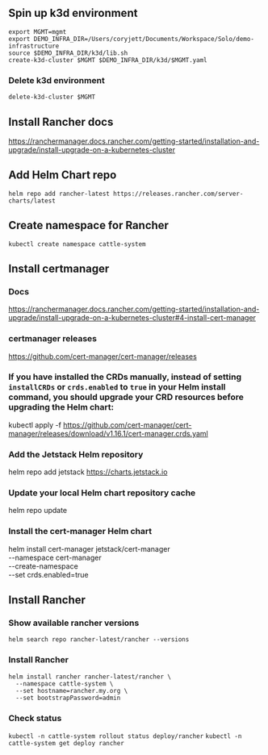 ## Spin up k3d environment
```
export MGMT=mgmt
export DEMO_INFRA_DIR=/Users/coryjett/Documents/Workspace/Solo/demo-infrastructure
source $DEMO_INFRA_DIR/k3d/lib.sh
create-k3d-cluster $MGMT $DEMO_INFRA_DIR/k3d/$MGMT.yaml
```

### Delete k3d environment
`delete-k3d-cluster $MGMT`

## Install Rancher docs

https://ranchermanager.docs.rancher.com/getting-started/installation-and-upgrade/install-upgrade-on-a-kubernetes-cluster

## Add Helm Chart repo

`helm repo add rancher-latest https://releases.rancher.com/server-charts/latest`

## Create namespace for Rancher

`kubectl create namespace cattle-system`

## Install certmanager

### Docs
https://ranchermanager.docs.rancher.com/getting-started/installation-and-upgrade/install-upgrade-on-a-kubernetes-cluster#4-install-cert-manager

### certmanager releases
https://github.com/cert-manager/cert-manager/releases

### If you have installed the CRDs manually, instead of setting `installCRDs` or `crds.enabled` to `true` in your Helm install command, you should upgrade your CRD resources before upgrading the Helm chart:
kubectl apply -f https://github.com/cert-manager/cert-manager/releases/download/v1.16.1/cert-manager.crds.yaml

### Add the Jetstack Helm repository
helm repo add jetstack https://charts.jetstack.io

### Update your local Helm chart repository cache
helm repo update

### Install the cert-manager Helm chart
helm install cert-manager jetstack/cert-manager \
  --namespace cert-manager \
  --create-namespace \
  --set crds.enabled=true

## Install Rancher

### Show available rancher versions
`helm search repo rancher-latest/rancher --versions`

### Install Rancher

```
helm install rancher rancher-latest/rancher \
  --namespace cattle-system \
  --set hostname=rancher.my.org \
  --set bootstrapPassword=admin
```

### Check status

`kubectl -n cattle-system rollout status deploy/rancher`
`kubectl -n cattle-system get deploy rancher`